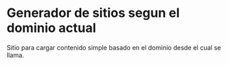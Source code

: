 # Generador de sitios segun el dominio actual

Sitio para cargar contenido simple basado en el dominio desde el cual se llama.
